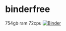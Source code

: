# binderfree
754gb ram 72cpu
[![Binder](https://mybinder.org/badge_logo.svg)](https://mybinder.org/v2/gh/anonimbr/binderfree.git/main)
